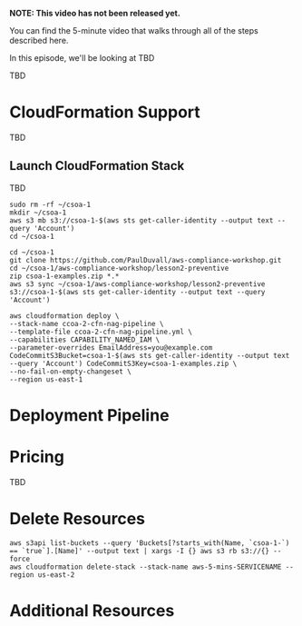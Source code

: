 **NOTE: This video has not been released yet.**

You can find the 5-minute video that walks through all of the steps described here. 

In this episode, we'll be looking at TBD

TBD


# CloudFormation Support
TBD


## Launch CloudFormation Stack

TBD

```
sudo rm -rf ~/csoa-1
mkdir ~/csoa-1
aws s3 mb s3://csoa-1-$(aws sts get-caller-identity --output text --query 'Account')
cd ~/csoa-1

cd ~/csoa-1
git clone https://github.com/PaulDuvall/aws-compliance-workshop.git
cd ~/csoa-1/aws-compliance-workshop/lesson2-preventive
zip csoa-1-examples.zip *.*
aws s3 sync ~/csoa-1/aws-compliance-workshop/lesson2-preventive s3://csoa-1-$(aws sts get-caller-identity --output text --query 'Account')

aws cloudformation deploy \
--stack-name ccoa-2-cfn-nag-pipeline \
--template-file ccoa-2-cfn-nag-pipeline.yml \
--capabilities CAPABILITY_NAMED_IAM \
--parameter-overrides EmailAddress=you@example.com CodeCommitS3Bucket=csoa-1-$(aws sts get-caller-identity --output text --query 'Account') CodeCommitS3Key=csoa-1-examples.zip \
--no-fail-on-empty-changeset \
--region us-east-1
```


# Deployment Pipeline

# Pricing
TBD

# Delete Resources

```
aws s3api list-buckets --query 'Buckets[?starts_with(Name, `csoa-1-`) == `true`].[Name]' --output text | xargs -I {} aws s3 rb s3://{} --force
aws cloudformation delete-stack --stack-name aws-5-mins-SERVICENAME --region us-east-2
```

# Additional Resources